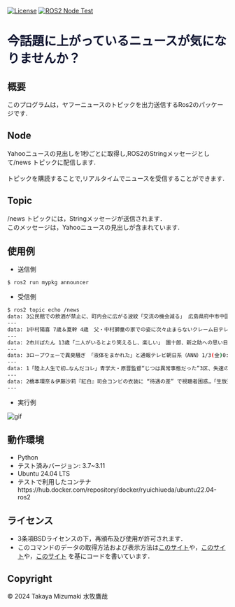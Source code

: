 
[![License](https://img.shields.io/badge/License-BSD_3--Clause-blue.svg)](https://opensource.org/licenses/BSD-3-Clause)
[![ROS2 Node Test](https://github.com/taka-bnbn/mypkg/actions/workflows/test.yml/badge.svg)](https://github.com/taka-bnbn/mypkg/actions/workflows/test.yml)
# <font color="##ff1493">今話題に上がっているニュースが気になりませんか？</font>

## 概要
このプログラムは，ヤフーニュースのトピックを出力送信するRos2のパッケージです.

## Node
Yahooニュースの見出しを1秒ごとに取得し,ROS2のStringメッセージとして/news トピックに配信します.  
<br>トピックを購読することで,リアルタイムでニュースを受信することができます.

## Topic
/news トピックには，Stringメッセージが送信されます．
<br>このメッセージは，Yahooニュースの見出しが含まれています.

## 使用例
- 送信側
```bash
$ ros2 run mypkg announcer 
```
- 受信側
```bash
$ ros2 topic echo /news
data: 3公民館での飲酒が禁止に、町内会に広がる波紋「交流の機会減る」 広島県府中市中国新聞デジタル1/2(木)10:48 - https://news.yahoo.co.jp/articles/d556b45d82bcadf1b6c097d1fdafe78c68...
---
data: 1中村陽喜 7歳＆夏幹 4歳　父・中村獅童の家での姿に次々止まらないクレーム日テレNEWS NNN1/2(木)21:404:41 - https://news.yahoo.co.jp/articles/d58808f1a6e47ececda5c9e701a...
---
data: 2市川ぼたん 13歳「二人がいるとより笑えるし、楽しい」　團十郎、新之助への思い日テレNEWS NNN1/2(木)22:054:09 - https://news.yahoo.co.jp/articles/a918c3dabb97b83bec8757171...
---
data: 3ロープウェーで異臭騒ぎ　「液体をまかれた」と通報テレビ朝日系（ANN）1/3(金)0:200:57 - https://news.yahoo.co.jp/articles/01f65d9f4f53c264a171460c4ce8aa54fd04a8e0
---
data: 1「陸上人生で初…なんだコレ」青学大・原晋監督“じつは異常事態だった”3区、失速の原因は？ それでも箱根駅伝で負けない異様さ…TV解説者の“発言”Number Web1/2(木)20:02 - https://news.yahoo.co.jp/articl...
---
data: 2橋本環奈＆伊藤沙莉『紅白』司会コンビの衣装に “待遇の差” で視聴者困惑…「生放送の経験値の差」も影響かSmartFLASH1/2(木)14:38 - https://news.yahoo.co.jp/articles/8c9da75b6362d6707...
---
```
- 実行例

![gif](https://github.com/user-attachments/assets/25cc85c1-5396-465d-bb8a-235741be8efe)

## 動作環境
- Python
- テスト済みバージョン: 3.7~3.11
- Ubuntu 24.04 LTS
- テストで利用したコンテナhttps://hub.docker.com/repository/docker/ryuichiueda/ubuntu22.04-ros2

## ライセンス

- 3条項BSDライセンスの下，再頒布及び使用が許可されます．
- このコマンドのデータの取得方法および表示方法は[このサイト](http://vividhobby.blog.fc2.com/blog-entry-553.html)や，[このサイト](http://ibarenai.seesaa.net/article/470489281.html)や，[このサイト](https://torisky.com/python%EF%BC%9Ayahoo%E3%83%8B%E3%83%A5%E3%83%BC%E3%82%B9%E3%83%88%E3%83%94%E3%83%83%E3%82%AF%E3%82%B9%E3%82%92%E3%82%BF%E3%83%BC%E3%83%9F%E3%83%8A%E3%83%AB%E3%81%AB%E8%A1%A8%E7%A4%BA%E3%81%99/)
を基にコードを書いています．

## Copyright
© 2024 Takaya Mizumaki 水牧鷹哉
